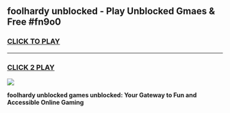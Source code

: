
## foolhardy unblocked - Play Unblocked Gmaes & Free #fn9o0
<h3>
<a href="https://news.freeplayer.one?title=foolhardy_unblocked&ref=03M">CLICK TO PLAY</a></h3>
<hr>

<h3>
<a href="https://news.freeplayer.one?title=foolhardy_unblocked&ref=03M">CLICK 2 PLAY</a>
  
</h3>

<a href="https://news.freeplayer.one?title=foolhardy_unblocked&ref=03M"><img src="https://clearcache.store/games.png"></a>


**foolhardy unblocked games unblocked: Your Gateway to Fun and Accessible Online Gaming**
